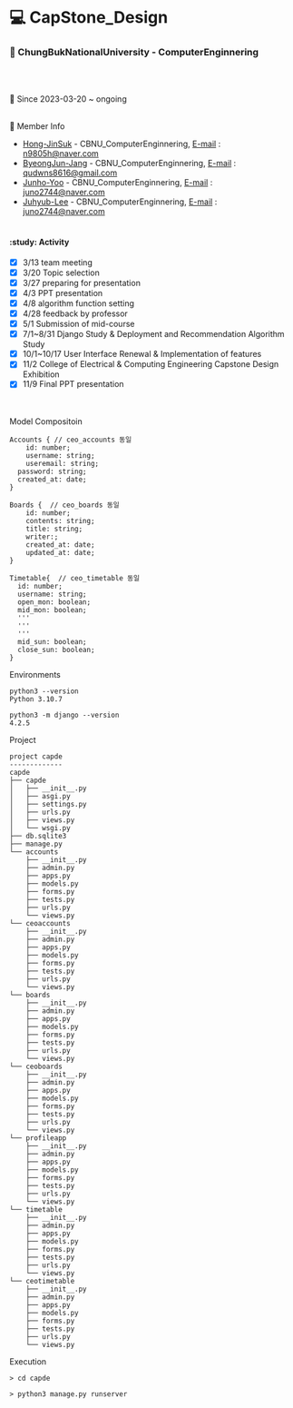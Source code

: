 # :computer: CapStone_Design

### :school: ChungBukNationalUniversity - ComputerEnginnering
<br></br>

:calendar: Since 2023-03-20 ~ ongoing
<br></br>

:two_men_holding_hands: Member Info

- [Hong-JinSuk](http://github.com/Hong-JinSuk) - CBNU_ComputerEnginnering, [E-mail](n9805h@naver.com) : n9805h@naver.com
- [ByeongJun-Jang](http://github.com/ByeongJun-Jang) - CBNU_ComputerEnginnering, [E-mail](qudwns8616@gmail.com) : qudwns8616@gmail.com
- [Junho-Yoo](https://github.com/junhoyoo00) - CBNU_ComputerEnginnering, [E-mail](juno2744@naver.com) : juno2744@naver.com
- [Juhyub-Lee](https://github.com/dlwnguq1101) - CBNU_ComputerEnginnering, [E-mail](dlwnguq1101@naver.com) : juno2744@naver.com
<br></br>
#### :study: Activity
- [x] 3/13 team meeting
- [x] 3/20 Topic selection
- [x] 3/27 preparing for presentation
- [x] 4/3 PPT presentation
- [x] 4/8 algorithm function setting
- [x] 4/28 feedback by professor
- [x] 5/1 Submission of mid-course
- [x] 7/1~8/31 Django Study & Deployment and Recommendation Algorithm Study
- [x] 10/1~10/17 User Interface Renewal & Implementation of features
- [x] 11/2 College of Electrical & Computing Engineering Capstone Design Exhibition
- [x] 11/9 Final PPT presentation

<br></br>
  Model Compositoin
```
Accounts { // ceo_accounts 동일
	id: number;        
	username: string;  
	useremail: string; 
  password: string;  
  created_at: date;  
}

Boards {  // ceo_boards 동일
    id: number;       
    contents: string; 
    title: string;    
    writer:; 
    created_at: date; 
    updated_at: date; 
}

Timetable{  // ceo_timetable 동일
  id: number;
  username: string;
  open_mon: boolean;
  mid_mon: boolean;
  '''
  '''
  '''
  mid_sun: boolean;
  close_sun: boolean;
}
```

Environments
```
python3 --version
Python 3.10.7

python3 -m django --version
4.2.5
```

Project
```
project capde
-------------
capde
├── capde
│   ├── __init__.py
│   ├── asgi.py
│   ├── settings.py
│   ├── urls.py
│   ├── views.py
│   └── wsgi.py
├── db.sqlite3
├── manage.py
└── accounts
    ├── __init__.py
    ├── admin.py
    ├── apps.py
    ├── models.py
    ├── forms.py
    ├── tests.py
    ├── urls.py
    └── views.py
└── ceoaccounts
    ├── __init__.py
    ├── admin.py
    ├── apps.py
    ├── models.py
    ├── forms.py
    ├── tests.py
    ├── urls.py
    └── views.py
└── boards
    ├── __init__.py
    ├── admin.py
    ├── apps.py
    ├── models.py
    ├── forms.py
    ├── tests.py
    ├── urls.py
    └── views.py
└── ceoboards
    ├── __init__.py
    ├── admin.py
    ├── apps.py
    ├── models.py
    ├── forms.py
    ├── tests.py
    ├── urls.py
    └── views.py
└── profileapp
    ├── __init__.py
    ├── admin.py
    ├── apps.py
    ├── models.py
    ├── forms.py
    ├── tests.py
    ├── urls.py
    └── views.py
└── timetable
    ├── __init__.py
    ├── admin.py
    ├── apps.py
    ├── models.py
    ├── forms.py
    ├── tests.py
    ├── urls.py
    └── views.py
└── ceotimetable
    ├── __init__.py
    ├── admin.py
    ├── apps.py
    ├── models.py
    ├── forms.py
    ├── tests.py
    ├── urls.py
    └── views.py
```
    
Execution
```
> cd capde

> python3 manage.py runserver
```

